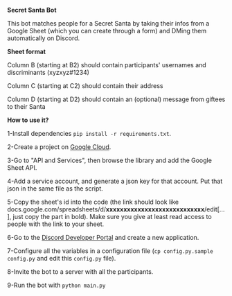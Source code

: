**Secret Santa Bot**

This bot matches people for a Secret Santa by taking their infos from a Google Sheet (which you can create through a form) and DMing them automatically on Discord.

**Sheet format**

Column B (starting at B2) should contain participants' usernames and discriminants (xyzxyz#1234)

Column C (starting at C2) should contain their address

Column D (starting at D2) should contain an (optional) message from giftees to their Santa

**How to use it?**

1-Install dependencies ``pip install -r requirements.txt``.

2-Create a project on [Google Cloud](https://console.cloud.google.com/home/dashboard).

3-Go to "API and Services", then browse the library and add the Google Sheet API.

4-Add a service account, and generate a json key for that account. Put that json in the same file as the script.

5-Copy the sheet's id into the code (the link should look like docs.google.com/spreadsheets/d/**xxxxxxxxxxxxxxxxxxxxxxxxxxxx**/edit[...], just copy the part in bold). Make sure you give at least read access to people with the link to your sheet.

6-Go to the [Discord Developer Portal](https://discord.com/developers/applications) and create a new application.

7-Configure all the variables in a configuration file (``cp config.py.sample config.py`` and edit this ``config.py`` file).

8-Invite the bot to a server with all the participants.

9-Run the bot with ``python main.py``
